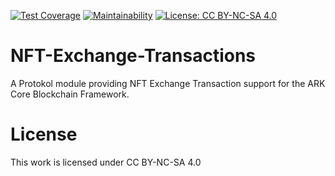 [![Test Coverage](https://api.codeclimate.com/v1/badges/63317d14ce2d68402076/test_coverage)](https://codeclimate.com/repos/5ebb0d2626cc994100001f7a/test_coverage) [![Maintainability](https://api.codeclimate.com/v1/badges/63317d14ce2d68402076/maintainability)](https://codeclimate.com/repos/5ebb0d2626cc994100001f7a/maintainability)
[![License: CC BY-NC-SA 4.0](https://img.shields.io/badge/License-CC%20BY--NC--SA%204.0-lightgrey.svg)](https://creativecommons.org/licenses/by-nc-sa/4.0/)

# NFT-Exchange-Transactions

A Protokol module providing NFT Exchange Transaction support for the ARK Core Blockchain Framework.

# License
This work is licensed under CC BY-NC-SA 4.0
